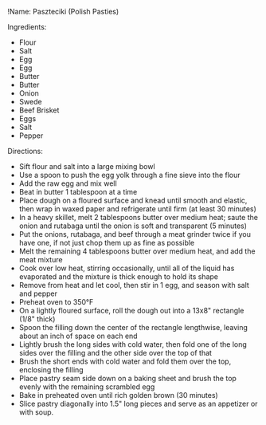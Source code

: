 !Name: Paszteciki (Polish Pasties)

Ingredients:
- Flour
- Salt
- Egg
- Egg
- Butter
- Butter
- Onion
- Swede
- Beef Brisket
- Eggs
- Salt
- Pepper

Directions:
- Sift flour and salt into a large mixing bowl
- Use a spoon to push the egg yolk through a fine sieve into the flour
- Add the raw egg and mix well
- Beat in butter 1 tablespoon at a time
- Place dough on a floured surface and knead until smooth and elastic, then wrap in waxed paper and refrigerate until firm (at least 30 minutes)
- In a heavy skillet, melt 2 tablespoons butter over medium heat; saute the onion and rutabaga until the onion is soft and transparent (5 minutes)
- Put the onions, rutabaga, and beef through a meat grinder twice if you have one, if not just chop them up as fine as possible
- Melt the remaining 4 tablespoons butter over medium heat, and add the meat mixture
- Cook over low heat, stirring occasionally, until all of the liquid has evaporated and the mixture is thick enough to hold its shape
- Remove from heat and let cool, then stir in 1 egg, and season with salt and pepper
- Preheat oven to 350°F
- On a lightly floured surface, roll the dough out into a 13x8" rectangle (1/8" thick)
- Spoon the filling down the center of the rectangle lengthwise, leaving about an inch of space on each end
- Lightly brush the long sides with cold water, then fold one of the long sides over the filling and the other side over the top of that
- Brush the short ends with cold water and fold them over the top, enclosing the filling
- Place pastry seam side down on a baking sheet and brush the top evenly with the remaining scrambled egg
- Bake in preheated oven until rich golden brown (30 minutes)
- Slice pastry diagonally into 1.5" long pieces and serve as an appetizer or with soup.
